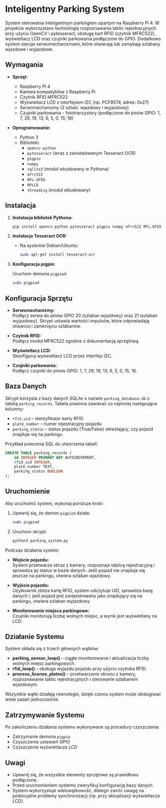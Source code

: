 # Inteligentny Parking System

System sterowania inteligentnym parkingiem opartym na Raspberry Pi 4. W projekcie wykorzystano technologię rozpoznawania tablic rejestracyjnych przy użyciu OpenCV i pytesseract, obsługę kart RFID (czytnik MFRC522), wyświetlacz LCD oraz czujniki parkowania podłączone do GPIO. Dodatkowo system steruje serwomechanizmami, które otwierają lub zamykają szlabany wjazdowe i wyjazdowe.

## Wymagania

- **Sprzęt:**
  - Raspberry Pi 4
  - Kamera kompatybilna z Raspberry Pi
  - Czytnik RFID MFRC522
  - Wyświetlacz LCD z interfejsem I2C (np. PCF8574, adres: 0x27)
  - Serwomechanizmy (2 sztuki: wjazdowy i wyjazdowy)
  - Czujniki parkowania - fototranzystory (podłączone do pinów GPIO: 1, 7, 26, 19, 13, 6, 5, 0, 15, 18)

- **Oprogramowanie:**
  - Python 3
  - Biblioteki:
    - `opencv-python`
    - `pytesseract` (wraz z zainstalowanym Tesseract OCR)
    - `pigpio`
    - `numpy`
    - `sqlite3` (moduł wbudowany w Pythona)
    - `mfrc522`
    - `RPi.GPIO`
    - `RPLCD`
    - `threading` (moduł wbudowany)

## Instalacja

1. **Instalacja bibliotek Pythona:**

   ```bash
   pip install opencv-python pytesseract pigpio numpy mfrc522 RPi.GPIO RPLCD
   ```

2. **Instalacja Tesseract OCR:**

   - Na systemie Debian/Ubuntu:
     ```bash
     sudo apt-get install tesseract-ocr
     ```

3. **Konfiguracja pigpio:**

   Uruchom demona `pigpiod`:
   ```bash
   sudo pigpiod
   ```

## Konfiguracja Sprzętu

- **Serwomechanizmy:**  
  Podłącz serwa do pinów GPIO 20 (szlaban wjazdowy) oraz 21 (szlaban wyjazdowy). Skrypt ustawia wartości impulsów, które odpowiadają otwarciu i zamknięciu szlabanów.

- **Czytnik RFID:**  
  Podłącz moduł MFRC522 zgodnie z dokumentacją sprzętową.

- **Wyświetlacz LCD:**  
  Skonfiguruj wyświetlacz LCD przez interfejs I2C.

- **Czujniki parkowania:**  
  Podłącz czujniki do pinów GPIO: 1, 7, 26, 19, 13, 6, 5, 0, 15, 18.

## Baza Danych

Skrypt korzysta z bazy danych SQLite o nazwie `parking_database.db` z tabelą `parking_records`. Tabela powinna zawierać co najmniej następujące kolumny:

- `rfid_uid` – identyfikator karty RFID
- `plate_number` – numer rejestracyjny pojazdu
- `parking_status` – status pojazdu (True/False) określający, czy pojazd znajduje się na parkingu

Przykład polecenia SQL do utworzenia tabeli:

```sql
CREATE TABLE parking_records (
    id INTEGER PRIMARY KEY AUTOINCREMENT,
    rfid_uid INTEGER,
    plate_number TEXT,
    parking_status BOOLEAN
);
```

## Uruchomienie

Aby uruchomić system, wykonaj poniższe kroki:

1. Upewnij się, że demon `pigpiod` działa:
   ```bash
   sudo pigpiod
   ```

2. Uruchom skrypt:
   ```bash
   python3 parking_system.py
   ```

Podczas działania system:
- **Wejście pojazdu:**  
  System przetwarza obraz z kamery, rozpoznaje tablicę rejestracyjną i sprawdza jej status w bazie danych. Jeśli pojazd nie znajduje się jeszcze na parkingu, otwiera szlaban wjazdowy.

- **Wyjście pojazdu:**  
  Użytkownik zbliża kartę RFID, system odczytuje UID, sprawdza bazę danych i, jeśli pojazd jest zarejestrowany jako znajdujący się na parkingu, otwiera szlaban wyjazdowy.

- **Monitorowanie miejsca parkingowe:**  
  Czujniki monitorują liczbę wolnych miejsc, a wynik jest wyświetlany na LCD.

## Działanie Systemu

System składa się z trzech głównych wątków:
- **parking_sensor_loop()** – ciągłe monitorowanie i aktualizacja liczby wolnych miejsc parkingowych.
- **rfid_loop()** – obsługa wyjazdu pojazdu przy użyciu czytnika RFID.
- **process_license_plates()** – przetwarzanie obrazu z kamery, rozpoznawanie tablic rejestracyjnych i sterowanie szlabanem wjazdowym.

Wszystkie wątki działają równolegle, dzięki czemu system może obsługiwać wiele zadań jednocześnie.

## Zatrzymywanie Systemu

Po zakończeniu działania systemu wykonywane są procedury czyszczenia:
- Zatrzymanie demona `pigpio`
- Czyszczenie ustawień GPIO
- Czyszczenie wyświetlacza LCD

## Uwagi

- Upewnij się, że wszystkie elementy sprzętowe są prawidłowo podłączone.
- Przed uruchomieniem systemu zweryfikuj konfigurację bazy danych.
- System wykorzystuje wielowątkowość, dlatego zwróć uwagę na potencjalne problemy synchronizacji (np. przy aktualizacji wyświetlacza LCD).



